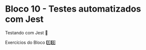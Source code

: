 # Bloco 10 - Testes automatizados com Jest

Testando com Jest :test_tube:

Exercícios do Bloco :one::zero:
